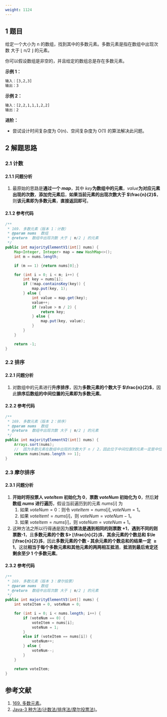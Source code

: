 ```yaml
---
weight: 1124
---
```


## 1 题目

给定一个大小为 n 的数组，找到其中的多数元素。多数元素是指在数组中出现次数 大于 ⌊ n/2 ⌋ 的元素。

你可以假设数组是非空的，并且给定的数组总是存在多数元素。

**示例 1：**

```txt
输入：[3,2,3]
输出：3
```

**示例 2：**

```txt
输入：[2,2,1,1,1,2,2]
输出：2
```

**进阶：**

* 尝试设计时间复杂度为 O(n)、空间复杂度为 O(1) 的算法解决此问题。

## 2 解题思路

### 2.1 计数

#### 2.1.1 问题分析

1. 最原始的思路是**通过一个 $map$**，其中 $key$**为数组中的元素**，$value$**为对应元素出现的次数**，**添加完元素后**，**如果当前元素的出现次数大于 $\frac{n}{2}$**，则**该元素即为多数元素**，**直接返回即可**。

#### 2.1.2 参考代码

```java
/**
 * 169. 多数元素（版本 1：计数）
 * @param nums  数组
 * @return  数组中出现次数 大于 ⌊ n/2 ⌋ 的元素
 */
public int majorityElementV1(int[] nums) {
    Map<Integer, Integer> map = new HashMap<>();
    int m = nums.length;

    if (m == 1) {return nums[0];}

    for (int i = 0; i < m; i++) {
        int key = nums[i];
        if (!map.containsKey(key)) {
            map.put(key, 1);
        } else {
            int value = map.get(key);
            value++;
            if (value > m / 2) {
                return key;
            } else {
                map.put(key, value);
            }
        }
    }

    return -1;
}
```

### 2.2 排序

#### 2.2.1 问题分析

1. 对数组中的元素进行**升序排序**，因为**多数元素的个数大于 $\frac{n}{2}$**，因此**排序后数组的中间位置的元素即为多数元素**。

#### 2.2.2 参考代码

```java
/**
 * 169. 多数元素（版本 2：排序）
 * @param nums  数组
 * @return  数组中出现次数 大于 ⌊ n/2 ⌋ 的元素
 */
public int majorityElementV2(int[] nums) {
    Arrays.sort(nums);
    //  因为多数元素在数组中出现的次数大于 n / 2，因此位于中间位置的元素一定是中位数
    return nums[nums.length >> 1];
}
```

### 2.3 摩尔排序

#### 2.3.1 问题分析

1. **开始时将投票人 $voteItem$ 初始化为 0**，**票数 $voteNum$ 初始化为 0**，然后**对数组 $nums$ 进行遍历**，假设当前遍历到的元素 $nums[i]$ 为
   1. 如果 $voteNum = 0$：则令 $voteItem = nums[i], voteNum = 1$。
   2. 如果 $voteItem != nums[i]$，则 $voteNum = voteNum - 1$。
   3. 如果 $voteItem = nums[i]$，则 $voteNum = voteNum + 1$。
2. 这种方法之所以行得通是因为**投票法是遇到相同的则票数 +1**，**遇到不同的则票数-1**，且**多数元素的个数 $> ⌊\frac{n}{2}⌋$**，**其余元素的个数总和 $\le ⌊\frac{n}{2}⌋$**，因此**多数元素的个数 - 其余元素的个数总和的结果一定 $\ge1$**，这就**相当于每个多数元素和其他元素的两两相互抵消**，**抵消到最后肯定还剩余至少 1 个多数元素**。

#### 2.3.2 参考代码

```java
/**
 * 169. 多数元素（版本 3：摩尔投票）
 * @param nums  数组
 * @return  数组中出现次数 大于 ⌊ n/2 ⌋ 的元素
 */
public int majorityElementV3(int[] nums) {
    int voteItem = 0, voteNum = 0;

    for (int i = 0; i < nums.length; i++) {
        if (voteNum == 0) {
            voteItem = nums[i];
            voteNum = 1;
        }
        else if (voteItem == nums[i]) {
            voteNum++;
        } else {
            voteNum--;
        }
    }

    return voteItem;
}
```

## 参考文献

1. [169. 多数元素](https://leetcode-cn.com/problems/majority-element)。
2. [ Java-3 种方法(计数法/排序法/摩尔投票法)](https://leetcode-cn.com/problems/majority-element/solution/3chong-fang-fa-by-gfu-2)。
